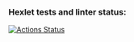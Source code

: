 ### Hexlet tests and linter status:
[![Actions Status](https://github.com/flomaster28/php-laravel-development-project-57/actions/workflows/hexlet-check.yml/badge.svg)](https://github.com/flomaster28/php-laravel-development-project-57/actions)